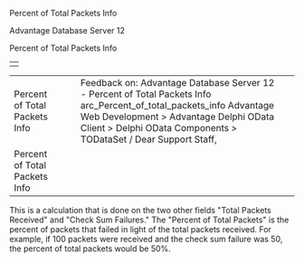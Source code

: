 Percent of Total Packets Info




Advantage Database Server 12  

Percent of Total Packets Info

|  |
| --- |
|  |

|  |  |  |  |  |
| --- | --- | --- | --- | --- |
| Percent of Total Packets Info |  |  | Feedback on: Advantage Database Server 12 - Percent of Total Packets Info arc\_Percent\_of\_total\_packets\_info Advantage Web Development > Advantage Delphi OData Client > Delphi OData Components > TODataSet / Dear Support Staff, |  |
| Percent of Total Packets Info |  |  |  |  |

This is a calculation that is done on the two other fields "Total Packets Received" and "Check Sum Failures." The "Percent of Total Packets" is the percent of packets that failed in light of the total packets received. For example, if 100 packets were received and the check sum failure was 50, the percent of total packets would be 50%.